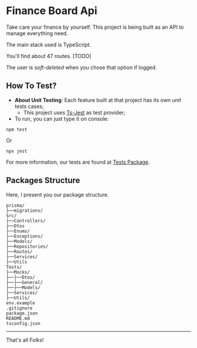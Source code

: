 # Finance Board Api
Take care your finance by yourself. This project is being built as an API to manage everything need.

The main stack used is TypeScript.

You'll find about 47 routes. [TODO]

The user is *soft-deleted* when you chose that option if logged.

## How To Test?
* **About Unit Testing**:
Each feature built at that project has its own unit tests cases;
  * This project uses [Ts-Jest](https://www.npmjs.com/package/ts-jest) as test provider;
* To run, you can just type it on console:

```commandline
npm test
```

Or

```commandline
npx jest
```

For more information, our tests are found at [Tests Package](Tests/).

## Packages Structure
Here, I present you our package structure.

```commandline
prisma/
├──migrations/
Src/
├──Controllers/
├──Dtos
├──Enums/
├──Exceptions/
├──Models/
├──Repositories/
├──Routes/
├──Services/
├──Utils
Tests/
├──Mocks/
├──├──Dtos/
├──├──General/
├──├──Models/
├──Services/
├──Utils/
env.example
.gitignore
package.json
README.md
tsconfig.json
```

---
That's all Folks!
